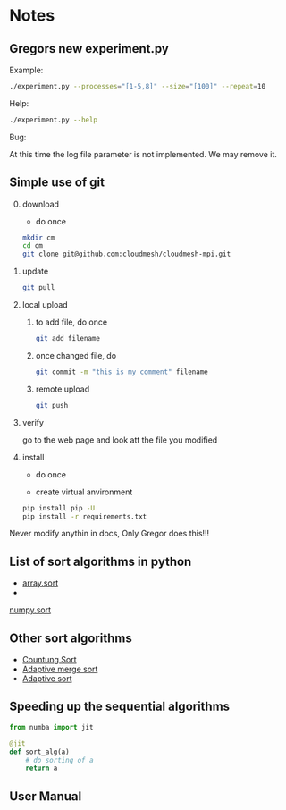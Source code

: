 # Notes

## Gregors new experiment.py

Example:

```bash
./experiment.py --processes="[1-5,8]" --size="[100]" --repeat=10 
```

Help:

```bash
./experiment.py --help 
```

Bug:

At this time the log file parameter is not implemented. We may remove it. 

## Simple use of git

0. download
   - do once

   ```bash
   mkdir cm
   cd cm
   git clone git@github.com:cloudmesh/cloudmesh-mpi.git
   ```
   
1. update

   ```bash
   git pull
   ```
   
2. local upload
    

   1. to add file, do once

      ```bash
      git add filename
      ```
   
   2. once changed file, do

      ```bash
      git commit -m "this is my comment" filename
      ```
	
   3. remote upload

      ```bash
      git push
      ```
	
3. verify

   go to the web page and look att the file you modified

4. install

   - do once

   - create virtual anvironment

   ```bash
   pip install pip -U
   pip install -r requirements.txt
   ```

Never modify anythin in docs, Only Gregor does this!!!

## List of sort algorithms in python

* [array.sort](https://docs.python.org/3/howto/sorting.html)
*
[numpy.sort](https://numpy.org/doc/stable/reference/generated/numpy.sort.html)

## Other sort algorithms

* [Countung Sort](https://en.wikipedia.org/wiki/Counting_sort)
* [Adaptive merge sort](https://www.tutorialspoint.com/adaptive-merging-and-sorting-in-data-structure)
* [Adaptive sort](https://en.wikipedia.org/wiki/Adaptive_sort)

## Speeding up the sequential algorithms

```python
from numba import jit

@jit
def sort_alg(a)
	# do sorting of a
	return a
```

## User Manual
